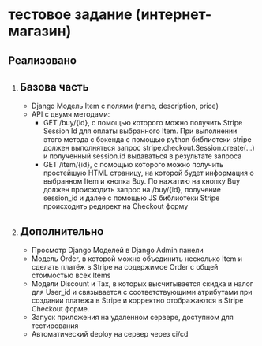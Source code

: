 # тестовое задание (интернет-магазин)

## Реализовано
1. Базова часть
   -
   - Django Модель Item с полями (name, description, price) 
   - API с двумя методами:
     - GET /buy/{id}, c помощью которого можно получить Stripe Session Id для оплаты выбранного Item. При выполнении этого метода c бэкенда с помощью python библиотеки stripe должен выполняться запрос stripe.checkout.Session.create(...) и полученный session.id выдаваться в результате запроса
     - GET /item/{id}, c помощью которого можно получить простейшую HTML страницу, на которой будет информация о выбранном Item и кнопка Buy. По нажатию на кнопку Buy должен происходить запрос на /buy/{id}, получение session_id и далее  с помощью JS библиотеки Stripe происходить редирект на Checkout форму
2. Дополнительно
   -
   - Просмотр Django Моделей в Django Admin панели
   - Модель Order, в которой можно объединить несколько Item и сделать платёж в Stripe на содержимое Order c общей стоимостью всех Items
   - Модели Discount и Tax, в которых высчитывается скидка и налог для User_id и связывается с соответствующими атрибутами при создании платежа в Stripe и корректно отображаются в Stripe Checkout форме.
   - Запуск приложения на удаленном сервере, доступном для тестирования
   - Автоматический deploy на сервер через ci/cd



